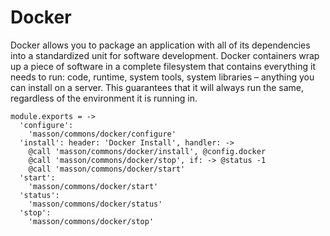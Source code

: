 
# Docker

Docker allows you to package an application with all of its dependencies into a
standardized unit for software development. Docker containers wrap up a piece of
software in a complete filesystem that contains everything it needs to run:
code, runtime, system tools, system libraries – anything you can install on a
server. This guarantees that it will always run the same, regardless of the
environment it is running in. 

    module.exports = ->
      'configure':
        'masson/commons/docker/configure'
      'install': header: 'Docker Install', handler: ->
        @call 'masson/commons/docker/install', @config.docker
        @call 'masson/commons/docker/stop', if: -> @status -1
        @call 'masson/commons/docker/start'
      'start':
        'masson/commons/docker/start'
      'status':
        'masson/commons/docker/status'
      'stop':
        'masson/commons/docker/stop'
